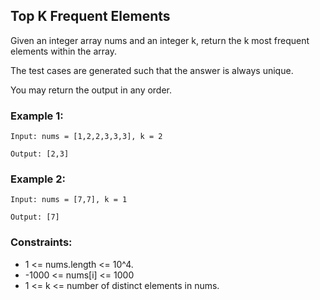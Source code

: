 ## Top K Frequent Elements

Given an integer array nums and an integer k, return the k most frequent elements within the array.

The test cases are generated such that the answer is always unique.

You may return the output in any order.

### Example 1:

```
Input: nums = [1,2,2,3,3,3], k = 2

Output: [2,3]
```

### Example 2:

```
Input: nums = [7,7], k = 1

Output: [7]
```

### Constraints:

- 1 <= nums.length <= 10^4.
- -1000 <= nums[i] <= 1000
- 1 <= k <= number of distinct elements in nums.

